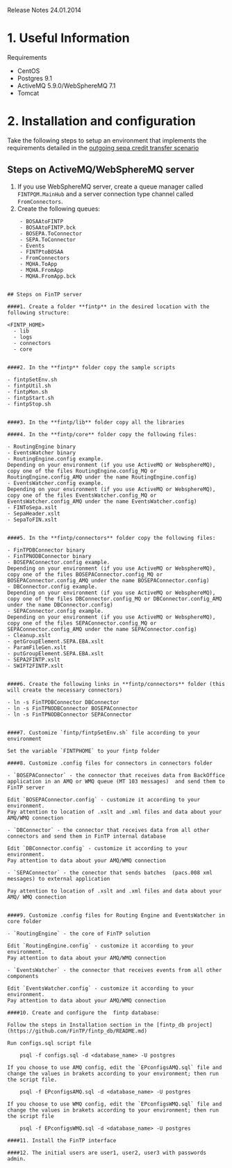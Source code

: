 Release Notes 24.01.2014

# 1. Useful Information

Requirements

- CentOS
- Postgres 9.1
- ActiveMQ  5.9.0/WebSphereMQ 7.1
- Tomcat 

# 2. Installation and configuration

Take the following steps to setup an environment that implements the requirements detailed in the [outgoing sepa credit transfer scenario](http://www.fintp.org/releases/fintp-usage-scenarios/scenario-outgoing-sepa-credit-transfer/)

## Steps on ActiveMQ/WebSphereMQ server

1. If you use WebSphereMQ server, create a queue manager called `FINTPQM.MainHub` and a server connection type channel called `FromConnectors`.
2. Create the following queues:

```
    - BOSAAtoFINTP
    - BOSAAtoFINTP.bck
    - BOSEPA.ToConnector
    - SEPA.ToConnector
    - Events
    - FINTPtoBOSAA
    - FromConnectors
    - MQHA.ToApp
    - MQHA.FromApp
    - MQHA.FromApp.bck
    

## Steps on FinTP server

####1. Create a folder **fintp** in the desired location with the following structure:

```
    <FINTP_HOME>
      - lib
      - logs
      - connectors
      - core
```

####2. In the **fintp** folder copy the sample scripts

```
    - fintpSetEnv.sh
    - fintpUtil.sh
    - fintpMon.sh
    - fintpStart.sh
    - fintpStop.sh 
```

####3. In the **fintp/lib** folder copy all the libraries 

####4. In the **fintp/core** folder copy the following files:

```
    - RoutingEngine binary
    - EventsWatcher binary
    - RoutingEngine.config example. 
    Depending on your environment (if you use ActiveMQ or WebsphereMQ), copy one of the files RoutingEngine.config_MQ or RoutingEngine.config_AMQ under the name RoutingEngine.config)
    - EventsWatcher.config example. 
    Depending on your environment (if you use ActiveMQ or WebsphereMQ), copy one of the files EventsWatcher.config_MQ or EventsWatcher.config_AMQ under the name EventsWatcher.config)
    - FINToSepa.xslt
    - SepaHeader.xslt
    - SepaToFIN.xslt
```

####5. In the **fintp/connectors** folder copy the following files:

```
    - FinTPDBConnector binary
    - FinTPNODBConnector binary
    - BOSEPAConnector.config example.
    Depending on your environment (if you use ActiveMQ or WebsphereMQ), copy one of the files BOSEPAConnector.config_MQ or BOSEPAConnector.config_AMQ under the name BOSEPAConnector.config)
    - DBConnector.config example. 
    Depending on your environment (if you use ActiveMQ or WebsphereMQ), copy one of the files DBConnector.config_MQ or DBConnector.config_AMQ under the name DBConnector.config)
    - SEPAConnector.config example.
    Depending on your environment (if you use ActiveMQ or WebsphereMQ), copy one of the files SEPAConnector.config_MQ or SEPAConnector.config_AMQ under the name SEPAConnector.config)
    - Cleanup.xslt
    - getGroupElement.SEPA.EBA.xslt 
    - ParamFileGen.xslt
    - putGroupElement.SEPA.EBA.xslt
    - SEPA2FINTP.xslt
    - SWIFT2FINTP.xslt
```

####6. Create the following links in **fintp/connectors** folder (this will create the necessary connectors)

```
    - ln -s FinTPDBConnector DBConnector
    - ln -s FinTPNODBConnector BOSEPAConnector
    - ln -s FinTPNODBConnector SEPAConnector
````

####7. Customize `fintp/fintpSetEnv.sh` file according to your environment

Set the variable `FINTPHOME` to your fintp folder

####8. Customize .config files for connectors in connectors folder

- `BOSEPAConnector` - the connector that receives data from BackOffice application in an AMQ or WMQ queue (MT 103 messages)  and send them to FinTP server

Edit `BOSEPAConnector.config` - customize it according to your environment. 
Pay attention to location of .xslt and .xml files and data about your AMQ/WMQ connection

- `DBConnector` - the connector that receives data from all other connectors and send them in FinTP internal database

Edit `DBConnector.config` - customize it according to your environment. 
Pay attention to data about your AMQ/WMQ connection

- `SEPAConnector` - the conector that sends batches  (pacs.008 xml messages) to external application

Pay attention to location of .xslt and .xml files and data about your AMQ/ WMQ connection


####9. Customize .config files for Routing Engine and EventsWatcher in core folder

- `RoutingEngine` - the core of FinTP solution

Edit `RoutingEngine.config` - customize it according to your environment. 
Pay attention to data about your AMQ/WMQ connection

- `EventsWatcher` - the connector that receives events from all other components 

Edit `EventsWatcher.config` - customize it according to your environment. 
Pay attention to data about your AMQ/WMQ connection

####10. Create and configure the  fintp database:

Follow the steps in Installation section in the [fintp_db project](https://github.com/FinTP/fintp_db/README.md)

Run configs.sql script file

    psql -f configs.sql -d <database_name> -U postgres

If you choose to use AMQ config, edit the `EPconfigsAMQ.sql` file and change the values in brakets according to your environment; then run the script file.

    psql -f EPconfigsAMQ.sql -d <database_name> -U postgres

If you choose to use WMQ config, edit the `EPconfigsWMQ.sql` file and change the values in brakets according to your environment; then run the script file

    psql -f EPconfigsWMQ.sql -d <database_name> -U postgres

####11. Install the FinTP interface

####12. The initial users are user1, user2, user3 with passwords admin.
